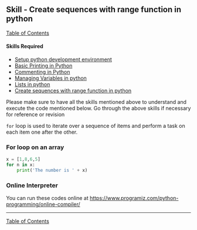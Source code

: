 ## Skill - Create sequences with range function in python
[Table of Contents](https://nagasudhir.blogspot.com/2020/04/taming-python-table-of-contents.html)

#### Skills Required
* [Setup python development environment](https://nagasudhir.blogspot.com/2020/04/setup-python-development-environment_14.html)
* [Basic Printing in Python](https://nagasudhir.blogspot.com/2020/04/basic-printing-in-python.html)
* [Commenting in Python](https://nagasudhir.blogspot.com/2020/04/comments-in-python.html)
* [Managing Variables in python](https://nagasudhir.blogspot.com/2020/04/managing-variables-in-python.html)
* [Lists in python](https://nagasudhir.blogspot.com/2020/04/lists-in-python.html)
* [Create sequences with range function in python](https://nagasudhir.blogspot.com/2020/05/create-sequences-with-range-function.html)

Please make sure to have all the skills mentioned above to understand and execute the code mentioned below. Go through the above skills if necessary for reference or revision

`for` loop is used to iterate over a sequence of items and perform a task on each item one after the other. 

### For loop on an array
```python
x = [1,8,6,5]
for n in x:
	print('The number is ' + x)
```




### Online Interpreter
You can run these codes online at https://www.programiz.com/python-programming/online-compiler/

<hr/>

[Table of Contents](https://nagasudhir.blogspot.com/2020/04/taming-python-table-of-contents.html)


<!--stackedit_data:
eyJwcm9wZXJ0aWVzIjoidGl0bGU6IEZvciBsb29wIGluIHB5dG
hvblxuYXV0aG9yOiBOYWdhc3VkaGlyIFB1bGxhXG50YWdzOiAn
bGVhcm5pbmcsIHB5dGhvbiwgdGFtaW5nX3B5dGhvbl9za2lsbC
dcbmNhdGVnb3JpZXM6IHRhbWluZ19weXRob25fc2tpbGxcbmRh
dGU6ICcyMDIwLTA1LTAyJ1xuIiwiaGlzdG9yeSI6WzE1MjQwNj
A5NzEsMTM0NzQ4MTQ4LC0xNDU5NzQ4OTQ3XX0=
-->